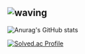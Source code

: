 ![waving](https://capsule-render.vercel.app/api?type=waving&height=200&text=Hyeoninii%27s%20GitHub&fontAlign=40&fontAlignY=40&color=gradient)
---
![Anurag's GitHub stats](https://github-readme-stats.vercel.app/api?username=Hyeoninii)

<!--백준-->
[![Solved.ac Profile](http://mazassumnida.wtf/api/v2/generate_badge?boj=jhyeon0314)](https://solved.ac/jhyeon0314/)


<!--
![Top Langs](https://github-readme-stats.vercel.app/api/top-langs/?username=Hyeoninii)
-->
